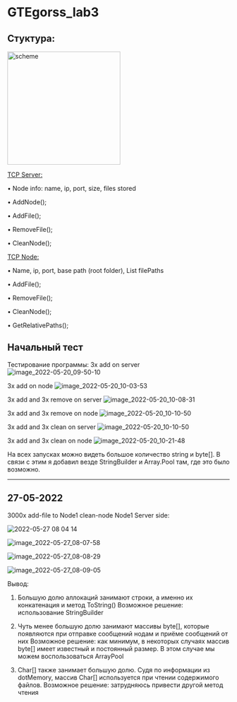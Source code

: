 # GTEgorss_lab3

## Стуктура:
<img width="256" alt="scheme" src="https://user-images.githubusercontent.com/37060880/169501145-739a66ef-61a7-4a69-a645-3679cde751ce.png">


<ins>TCP Server:</ins>

  • Node info: name, ip, port, size, files stored
  
  • AddNode();
  
  • AddFile();
  
  • RemoveFile();
  
  • CleanNode();
  
  
<ins>TCP Node:</ins>

  • Name, ip, port, base path (root folder), List<string> filePaths
  
  • AddFile();
  
  • RemoveFile();
  
  • CleanNode();
  
  • GetRelativePaths();
  

 ## Начальный тест 

Тестирование программы:
3x add on server
![image_2022-05-20_09-50-10](https://user-images.githubusercontent.com/37060880/169482315-13d75dd1-0563-432c-9bb1-e6ac9afb821b.png)


3x add on node
![image_2022-05-20_10-03-53](https://user-images.githubusercontent.com/37060880/169482381-161c0338-5e60-41b0-8195-a8cefba3a47b.png)



3x add and 3x remove on server
![image_2022-05-20_10-08-31](https://user-images.githubusercontent.com/37060880/169482508-2ea009e8-1195-4112-8665-2aff1b426161.png)

3x add and 3x remove on node
![image_2022-05-20_10-10-50](https://user-images.githubusercontent.com/37060880/169482593-8361f456-c388-418b-a3cb-b91f3ea4cc78.png)


3x add and 3x clean on server
![image_2022-05-20_10-10-50](https://user-images.githubusercontent.com/37060880/169482675-685851be-c5f7-48b9-a488-b7dd56e353cf.png)


3x add and 3x clean on node
![image_2022-05-20_10-21-48](https://user-images.githubusercontent.com/37060880/169482744-2aa88154-e101-44d4-bec1-7b4a988974e0.png)


На всех запусках можно видеть большое количество string и byte[].
В связи с этим я добавил везде StringBuilder и Array.Pool там, где это было возможно.
  
  
  --------------------------------------------------------------------------------------------------------------------------------------------
  ## 27-05-2022
  
  3000x add-file to Node1
  clean-node Node1
  Server side:
  
![2022-05-27 08 04 14](https://user-images.githubusercontent.com/37060880/170632956-bcc635c1-c8ce-44b4-8ea5-7b358d3139a1.jpg)

![image_2022-05-27_08-07-58](https://user-images.githubusercontent.com/37060880/170633409-d0a10472-e396-4198-8bc7-964a4b747e20.png)

![image_2022-05-27_08-08-29](https://user-images.githubusercontent.com/37060880/170633462-9283a731-dcad-44b6-80ee-36451235c0b0.png)

![image_2022-05-27_08-09-05](https://user-images.githubusercontent.com/37060880/170633447-94f765a8-77a7-4ed9-a3d1-39a8cc68f9b1.png)

  Вывод: 
  1) Большую долю аллокаций занимают строки, а именно их конкатенация и метод ToString()
    Возможное решение: использование StringBuilder
  
  2) Чуть менее большую долю занимают массивы byte[], которые появляются при отправке сообщений нодам и приёме сообщений от них
    Возможное решение: как минимум, в некоторых случаях массив byte[] имеет известный и постоянный размер. В этом случае мы можем воспользоваться ArrayPool
  
  3) Char[] также занимает большую долю. Судя по информации из dotMemory, массив Char[] используется при чтении содержимого файлов.
    Возможное решение: затрудняюсь привести другой метод чтения
  
  
